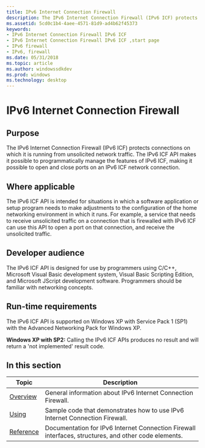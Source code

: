 ```yaml
---
title: IPv6 Internet Connection Firewall
description: The IPv6 Internet Connection Firewall (IPv6 ICF) protects connections on which it is running from unsolicited network traffic.
ms.assetid: 5cd0c1b4-4aee-4571-81d9-ad4b62f45373
keywords:
- IPv6 Internet Connection Firewall IPv6 ICF
- IPv6 Internet Connection Firewall IPv6 ICF ,start page
- IPv6 firewall
- IPv6, firewall
ms.date: 05/31/2018
ms.topic: article
ms.author: windowssdkdev
ms.prod: windows
ms.technology: desktop
---
```


# IPv6 Internet Connection Firewall

## Purpose

The IPv6 Internet Connection Firewall (IPv6 ICF) protects connections on which it is running from unsolicited network traffic. The IPv6 ICF API makes it possible to programmatically manage the features of IPv6 ICF, making it possible to open and close ports on an IPv6 ICF network connection.

## Where applicable

The IPv6 ICF API is intended for situations in which a software application or setup program needs to make adjustments to the configuration of the home networking environment in which it runs. For example, a service that needs to receive unsolicited traffic on a connection that is firewalled with IPv6 ICF can use this API to open a port on that connection, and receive the unsolicited traffic.

## Developer audience

The IPv6 ICF API is designed for use by programmers using C/C++, Microsoft Visual Basic development system, Visual Basic Scripting Edition, and Microsoft JScript development software. Programmers should be familiar with networking concepts.

## Run-time requirements

The IPv6 ICF API is supported on Windows XP with Service Pack 1 (SP1) with the Advanced Networking Pack for Windows XP.

**Windows XP with SP2:** Calling the IPv6 ICF APIs produces no result and will return a 'not implemented' result code.

## In this section



| Topic                                                             | Description                                                                                                      |
|-------------------------------------------------------------------|------------------------------------------------------------------------------------------------------------------|
| [Overview](about-ipv6-firewall-configuration.md)<br/>      | General information about IPv6 Internet Connection Firewall.<br/>                                          |
| [Using](using-ipv6-firewall-configuration.md)<br/>         | Sample code that demonstrates how to use IPv6 Internet Connection Firewall.<br/>                           |
| [Reference](ipv6-firewall-configuration-reference.md)<br/> | Documentation for IPv6 Internet Connection Firewall interfaces, structures, and other code elements. <br/> |



 

 

 





